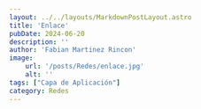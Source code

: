 ```yaml
---
layout: ../../layouts/MarkdownPostLayout.astro
title: 'Enlace'
pubDate: 2024-06-20
description: ''
author: 'Fabian Martinez Rincon'
image:
    url: '/posts/Redes/enlace.jpg'
    alt: ''
tags: ["Capa de Aplicación"]
category: Redes
---
```


